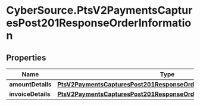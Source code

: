 # CyberSource.PtsV2PaymentsCapturesPost201ResponseOrderInformation

## Properties
Name | Type | Description | Notes
------------ | ------------- | ------------- | -------------
**amountDetails** | [**PtsV2PaymentsCapturesPost201ResponseOrderInformationAmountDetails**](PtsV2PaymentsCapturesPost201ResponseOrderInformationAmountDetails.md) |  | [optional] 
**invoiceDetails** | [**PtsV2PaymentsCapturesPost201ResponseOrderInformationInvoiceDetails**](PtsV2PaymentsCapturesPost201ResponseOrderInformationInvoiceDetails.md) |  | [optional] 


